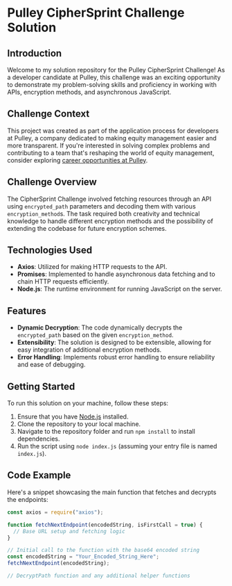 # Pulley CipherSprint Challenge Solution

## Introduction
Welcome to my solution repository for the Pulley CipherSprint Challenge! As a developer candidate at Pulley, this challenge was an exciting opportunity to demonstrate my problem-solving skills and proficiency in working with APIs, encryption methods, and asynchronous JavaScript.

## Challenge Context
This project was created as part of the application process for developers at Pulley, a company dedicated to making equity management easier and more transparent. If you're interested in solving complex problems and contributing to a team that's reshaping the world of equity management, consider exploring [career opportunities at Pulley](https://pulley.com/careers).

## Challenge Overview
The CipherSprint Challenge involved fetching resources through an API using `encrypted_path` parameters and decoding them with various `encryption_method`s. The task required both creativity and technical knowledge to handle different encryption methods and the possibility of extending the codebase for future encryption schemes.

## Technologies Used
- **Axios**: Utilized for making HTTP requests to the API.
- **Promises**: Implemented to handle asynchronous data fetching and to chain HTTP requests efficiently.
- **Node.js**: The runtime environment for running JavaScript on the server.

## Features
- **Dynamic Decryption**: The code dynamically decrypts the `encrypted_path` based on the given `encryption_method`.
- **Extensibility**: The solution is designed to be extensible, allowing for easy integration of additional encryption methods.
- **Error Handling**: Implements robust error handling to ensure reliability and ease of debugging.

## Getting Started
To run this solution on your machine, follow these steps:

1. Ensure that you have [Node.js](https://nodejs.org/) installed.
2. Clone the repository to your local machine.
3. Navigate to the repository folder and run `npm install` to install dependencies.
4. Run the script using `node index.js` (assuming your entry file is named `index.js`).

## Code Example
Here's a snippet showcasing the main function that fetches and decrypts the endpoints:

```javascript
const axios = require("axios");

function fetchNextEndpoint(encodedString, isFirstCall = true) {
  // Base URL setup and fetching logic
}

// Initial call to the function with the base64 encoded string
const encodedString = "Your_Encoded_String_Here";
fetchNextEndpoint(encodedString);

// DecryptPath function and any additional helper functions
